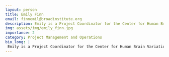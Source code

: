 ```yaml
---
layout: person
title: Emily Finn
email: finnemil@broadinstitute.org
description: Emily is a Project Coordinator for the Center for Human Brain Variation focused on advancing various project components for BICAN. Prior to joining the Broad team, Emily managed multiple projects in ...
img: assets/img/emily_finn.jpg
importance: 2
category: Project Management and Operations
bio_long: |
 Emily is a Project Coordinator for the Center for Human Brain Variation focused on advancing various project components for BICAN. Prior to joining the Broad team, Emily managed multiple projects in the Boston College Cognitive and Affective Neuroscience Laboratory including an examination of emotional memory processes in individuals with Down syndrome. Emily earned her B.S. in Neuroscience at Boston College.
---
```

